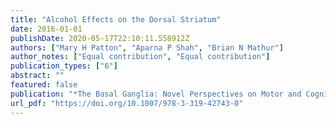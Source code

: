 ```yaml
---
title: "Alcohol Effects on the Dorsal Striatum"
date: 2016-01-01
publishDate: 2020-05-17T22:10:11.558912Z
authors: ["Mary H Patton", "Aparna P Shah", "Brian N Mathur"]
author_notes: ["Equal contribution", "Equal contribution"]
publication_types: ["6"]
abstract: ""
featured: false
publication: "*The Basal Ganglia: Novel Perspectives on Motor and Cognitive Functions*"
url_pdf: "https://doi.org/10.1007/978-3-319-42743-0"
---
```


